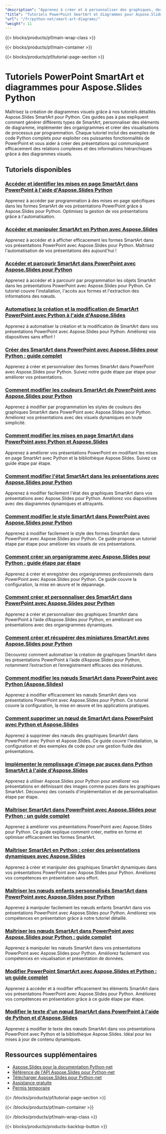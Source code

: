 ```yaml
---
"description": "Apprenez à créer et à personnaliser des graphiques, des diagrammes et des organigrammes SmartArt dans PowerPoint à l'aide d'Aspose.Slides pour Python."
"title": "Tutoriels PowerPoint SmartArt et diagrammes pour Aspose.Slides Python"
"url": "/fr/python-net/smart-art-diagrams/"
"weight": 11
---
```


{{< blocks/products/pf/main-wrap-class >}}

{{< blocks/products/pf/main-container >}}

{{< blocks/products/pf/tutorial-page-section >}}
# Tutoriels PowerPoint SmartArt et diagrammes pour Aspose.Slides Python

Maîtrisez la création de diagrammes visuels grâce à nos tutoriels détaillés Aspose.Slides SmartArt pour Python. Ces guides pas à pas expliquent comment générer différents types de SmartArt, personnaliser des éléments de diagramme, implémenter des organigrammes et créer des visualisations de processus par programmation. Chaque tutoriel inclut des exemples de code Python complets pour exploiter ces puissantes fonctionnalités de PowerPoint et vous aider à créer des présentations qui communiquent efficacement des relations complexes et des informations hiérarchiques grâce à des diagrammes visuels.

## Tutoriels disponibles

### [Accéder et identifier les mises en page SmartArt dans PowerPoint à l'aide d'Aspose.Slides Python](./access-smartart-layouts-aspose-slides-python/)
Apprenez à accéder par programmation à des mises en page spécifiques dans les formes SmartArt de vos présentations PowerPoint grâce à Aspose.Slides pour Python. Optimisez la gestion de vos présentations grâce à l'automatisation.

### [Accéder et manipuler SmartArt en Python avec Aspose.Slides](./mastering-aspose-slides-python-smartart-shapes/)
Apprenez à accéder et à afficher efficacement les formes SmartArt dans vos présentations PowerPoint avec Aspose.Slides pour Python. Maîtrisez l'automatisation de vos présentations dès aujourd'hui !

### [Accéder et parcourir SmartArt dans PowerPoint avec Aspose.Slides pour Python](./access-traverse-smartart-aspose-slides-python/)
Apprenez à accéder et à parcourir par programmation les objets SmartArt dans les présentations PowerPoint avec Aspose.Slides pour Python. Ce tutoriel couvre l'installation, l'accès aux formes et l'extraction des informations des nœuds.

### [Automatisez la création et la modification de SmartArt PowerPoint avec Python à l'aide d'Aspose.Slides](./automate-powerpoint-smartart-python/)
Apprenez à automatiser la création et la modification de SmartArt dans vos présentations PowerPoint avec Aspose.Slides pour Python. Améliorez vos diapositives sans effort !

### [Créer des SmartArt dans PowerPoint avec Aspose.Slides pour Python : guide complet](./create-smartart-powerpoint-aspose-slides-python/)
Apprenez à créer et personnaliser des formes SmartArt dans PowerPoint avec Aspose.Slides pour Python. Suivez notre guide étape par étape pour améliorer vos présentations.

### [Comment modifier les couleurs SmartArt de PowerPoint avec Aspose.Slides pour Python](./optimize-ppt-smartart-colors-aspose-slides/)
Apprenez à modifier par programmation les styles de couleurs des graphiques SmartArt dans PowerPoint avec Aspose.Slides pour Python. Améliorez vos présentations avec des visuels dynamiques en toute simplicité.

### [Comment modifier les mises en page SmartArt dans PowerPoint avec Python et Aspose.Slides](./change-smartart-layouts-powerpoint-python-aspose-slides/)
Apprenez à améliorer vos présentations PowerPoint en modifiant les mises en page SmartArt avec Python et la bibliothèque Aspose.Slides. Suivez ce guide étape par étape.

### [Comment modifier l'état SmartArt dans les présentations avec Aspose.Slides pour Python](./change-smartart-state-aspose-slides-python/)
Apprenez à modifier facilement l'état des graphiques SmartArt dans vos présentations avec Aspose.Slides pour Python. Améliorez vos diapositives avec des diagrammes dynamiques et attrayants.

### [Comment modifier le style SmartArt dans PowerPoint avec Aspose.Slides pour Python](./change-smartart-style-aspose-slides-python/)
Apprenez à modifier facilement le style des formes SmartArt dans PowerPoint avec Aspose.Slides pour Python. Ce guide propose un tutoriel étape par étape pour améliorer les visuels de vos présentations.

### [Comment créer un organigramme avec Aspose.Slides pour Python : guide étape par étape](./create-organization-chart-aspose-slides-python/)
Apprenez à créer et enregistrer des organigrammes professionnels dans PowerPoint avec Aspose.Slides pour Python. Ce guide couvre la configuration, la mise en œuvre et le dépannage.

### [Comment créer et personnaliser des SmartArt dans PowerPoint avec Aspose.Slides pour Python](./create-custom-smartart-powerpoint-aspose-slides/)
Apprenez à créer et personnaliser des graphiques SmartArt dans PowerPoint à l’aide d’Aspose.Slides pour Python, en améliorant vos présentations avec des organigrammes dynamiques.

### [Comment créer et récupérer des miniatures SmartArt avec Aspose.Slides pour Python](./aspose-slides-python-smartart-thumbnails/)
Découvrez comment automatiser la création de graphiques SmartArt dans les présentations PowerPoint à l’aide d’Aspose.Slides pour Python, notamment l’extraction et l’enregistrement efficaces des miniatures.

### [Comment modifier les nœuds SmartArt dans PowerPoint avec Python (Aspose.Slides)](./modify-smartart-nodes-powerpoint-python/)
Apprenez à modifier efficacement les nœuds SmartArt dans vos présentations PowerPoint avec Aspose.Slides pour Python. Ce tutoriel couvre la configuration, la mise en œuvre et les applications pratiques.

### [Comment supprimer un nœud de SmartArt dans PowerPoint avec Python et Aspose.Slides](./remove-node-smartart-powerpoint-python-aspose/)
Apprenez à supprimer des nœuds des graphiques SmartArt dans PowerPoint avec Python et Aspose.Slides. Ce guide couvre l'installation, la configuration et des exemples de code pour une gestion fluide des présentations.

### [Implémenter le remplissage d'image par puces dans Python SmartArt à l'aide d'Aspose.Slides](./image-bullet-fill-python-smartart-aspose-slides/)
Apprenez à utiliser Aspose.Slides pour Python pour améliorer vos présentations en définissant des images comme puces dans les graphiques SmartArt. Découvrez des conseils d'implémentation et de personnalisation étape par étape.

### [Maîtriser SmartArt dans PowerPoint avec Aspose.Slides pour Python : un guide complet](./aspose-slides-python-smartart-presentation-guide/)
Apprenez à améliorer vos présentations PowerPoint avec Aspose.Slides pour Python. Ce guide explique comment créer, mettre en forme et optimiser efficacement les formes SmartArt.

### [Maîtriser SmartArt en Python : créer des présentations dynamiques avec Aspose.Slides](./master-smartart-python-aspose-slides/)
Apprenez à créer et manipuler des graphiques SmartArt dynamiques dans vos présentations PowerPoint avec Aspose.Slides pour Python. Améliorez vos compétences en présentation sans effort.

### [Maîtriser les nœuds enfants personnalisés SmartArt dans PowerPoint avec Aspose.Slides pour Python](./master-custom-child-nodes-smartart-aspose-slides-python/)
Apprenez à manipuler facilement les nœuds enfants SmartArt dans vos présentations PowerPoint avec Aspose.Slides pour Python. Améliorez vos compétences en présentation grâce à notre tutoriel détaillé.

### [Maîtriser les nœuds SmartArt dans PowerPoint avec Aspose.Slides pour Python : guide complet](./mastering-smartart-nodes-aspose-slides-python/)
Apprenez à manipuler les nœuds SmartArt dans vos présentations PowerPoint avec Aspose.Slides pour Python. Améliorez facilement vos compétences en visualisation et présentation de données.

### [Modifier PowerPoint SmartArt avec Aspose.Slides et Python : un guide complet](./modify-ppt-smartart-aspose-slides-python/)
Apprenez à accéder et à modifier efficacement les éléments SmartArt dans vos présentations PowerPoint avec Aspose.Slides pour Python. Améliorez vos compétences en présentation grâce à ce guide étape par étape.

### [Modifier le texte d'un nœud SmartArt dans PowerPoint à l'aide de Python et d'Aspose.Slides](./change-smartart-node-text-ppt-aspose-python/)
Apprenez à modifier le texte des nœuds SmartArt dans vos présentations PowerPoint avec Python et la bibliothèque Aspose.Slides. Idéal pour les mises à jour de contenu dynamiques.

## Ressources supplémentaires

- [Aspose.Slides pour la documentation Python-net](https://docs.aspose.com/slides/python-net/)
- [Référence de l'API Aspose.Slides pour Python-net](https://reference.aspose.com/slides/python-net/)
- [Télécharger Aspose.Slides pour Python-net](https://releases.aspose.com/slides/python-net/)
- [Assistance gratuite](https://forum.aspose.com/)
- [Permis temporaire](https://purchase.aspose.com/temporary-license/)

{{< /blocks/products/pf/tutorial-page-section >}}

{{< /blocks/products/pf/main-container >}}

{{< /blocks/products/pf/main-wrap-class >}}

{{< blocks/products/products-backtop-button >}}
